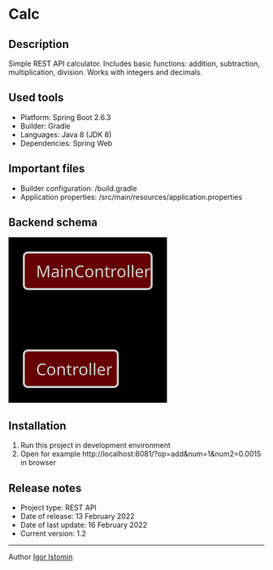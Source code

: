 # Calc

## Description
Simple REST API calculator. Includes basic functions: addition, subtraction, multiplication, division. Works with
integers and decimals.

## Used tools
* Platform: Spring Boot 2.6.3
* Builder: Gradle
* Languages: Java 8 (JDK 8)
* Dependencies: Spring Web

## Important files
* Builder configuration: /build.gradle
* Application properties: /src/main/resources/application.properties

## Backend schema
![Element relationships](readme/back-schema.svg)

## Installation
1. Run this project in development environment
2. Open for example http://localhost:8081/?op=add&num=1&num2=0.0015 in browser

## Release notes
* Project type: REST API
* Date of release: 13 February 2022
* Date of last update: 16 February 2022
* Current version: 1.2

---
Author [Igor Istomin](https://github.com/igoristomin)

